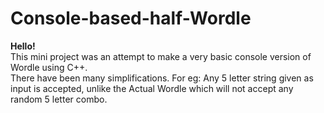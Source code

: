 # Console-based-half-Wordle
**Hello!**  
This mini project was an attempt to make a very basic console version of Wordle using C++.  
There have been many simplifications. For eg: Any 5 letter string given as input is accepted, unlike the Actual Wordle which will not accept any random 5 letter combo.  
